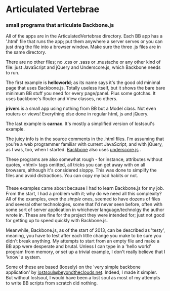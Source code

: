 Articulated Vertebrae
=====================

### small programs that articulate Backbone.js

All of the apps are in the ArticulatedVertebrae directory.  Each BB app has a '.html' file that runs the app; put them anywhere a server serves or you can just drag the file into a browser window.  Make sure the three .js files are in the same directory.  

There are no other files; no .css or .sass or .mustache or any other kind of file: just JavaScript and jQuery and Underscore.js, which Backbone needs to run.

The first example is <b>helloworld</b>; as its name says it's the good old minimal page that uses Backbone.js.
Totally useless itself, but it shows the bare bare minimum BB stuff you need for every page/panel.  Plus some gotchas.
It uses backbone's Router and View classes, no others.

<b>jrivers</b> is a small app using nothing from BB but a Model class.  Not even routers or views!  Everything else done in regular html, js and jQuery.

The last example is <b>carnac</b>.  It's mostly a simplified version of lostsoul's example.

The juicy info is in the source comments in the .html files.  I'm assuming that you're a web programmer familiar with current JavaScript, and with jQuery, as I was, too, when I started.
<a href=http://backbonejs.org>Backbone</a> also uses 
<a href=underscore.js>underscore.js</a> .  

These programs are also somewhat rough - for instance, attributes without quotes, &lt;html&gt; tags omitted, all tricks you can get away with on all browsers, although it's considered sloppy.  This was done to simplify the files and avoid distractions.  You can copy my bad habits or not.

### 

These examples came about because I had to learn Backbone.js for my job.
From the start, I had a problem with it; why do we need all this complexity?
All of the examples, even the <i>simple</i> ones, seemed to have dozens of files and several other technologies, some that I'd never seen before, often with some sort of server application in whichever language/technolgy the author wrote in.
These are fine for the project they were intended for; just not good for getting up to speed quickly with Backbone.js.

Meanwhile, Backbone.js, as of the start of 2013, can be described as 'testy', meaning, you have to test after each little change you make to be sure you didn't break anything.  My attempts to start from an empty file and make a BB app were desperate and brutal.  Unless I can type in a 'hello world' program from memory, or set up a trivial example, I don't really believe that I 'know' a system.

Some of these are based (loosely) on the 'very simple backbone application' by 
<a href=mailto:lostsoul&#64;beyondtheclouds.net>lostsoul&#64;beyondtheclouds.net</a>.
Indeed, I made it simpler.  But without lostsoul, I would have been a lost soul as most of my attempts to write BB scripts from scratch did nothing.




